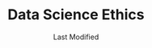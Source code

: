 ---
title: "Data Science Ethics"
authors:
    - "Coursera"
    - "University of Michigan"
    - "H.V. Jagadish"
type: "course"
categories: 
    - "ethics"
    - "technology"
    - "data science"
link: "https://www.coursera.org/learn/data-science-ethics"
date: Last Modified
---
